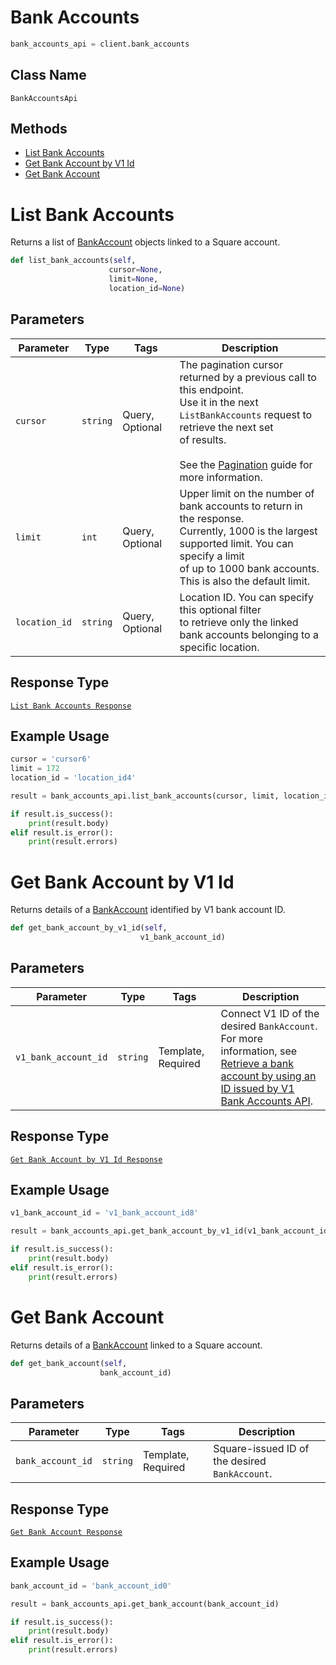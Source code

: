 # Bank Accounts

```python
bank_accounts_api = client.bank_accounts
```

## Class Name

`BankAccountsApi`

## Methods

* [List Bank Accounts](/doc/api/bank-accounts.md#list-bank-accounts)
* [Get Bank Account by V1 Id](/doc/api/bank-accounts.md#get-bank-account-by-v1-id)
* [Get Bank Account](/doc/api/bank-accounts.md#get-bank-account)


# List Bank Accounts

Returns a list of [BankAccount](#type-bankaccount) objects linked to a Square account.

```python
def list_bank_accounts(self,
                      cursor=None,
                      limit=None,
                      location_id=None)
```

## Parameters

| Parameter | Type | Tags | Description |
|  --- | --- | --- | --- |
| `cursor` | `string` | Query, Optional | The pagination cursor returned by a previous call to this endpoint.<br>Use it in the next `ListBankAccounts` request to retrieve the next set<br>of results.<br><br>See the [Pagination](https://developer.squareup.com/docs/working-with-apis/pagination) guide for more information. |
| `limit` | `int` | Query, Optional | Upper limit on the number of bank accounts to return in the response.<br>Currently, 1000 is the largest supported limit. You can specify a limit<br>of up to 1000 bank accounts. This is also the default limit. |
| `location_id` | `string` | Query, Optional | Location ID. You can specify this optional filter<br>to retrieve only the linked bank accounts belonging to a specific location. |

## Response Type

[`List Bank Accounts Response`](/doc/models/list-bank-accounts-response.md)

## Example Usage

```python
cursor = 'cursor6'
limit = 172
location_id = 'location_id4'

result = bank_accounts_api.list_bank_accounts(cursor, limit, location_id)

if result.is_success():
    print(result.body)
elif result.is_error():
    print(result.errors)
```


# Get Bank Account by V1 Id

Returns details of a [BankAccount](#type-bankaccount) identified by V1 bank account ID.

```python
def get_bank_account_by_v1_id(self,
                             v1_bank_account_id)
```

## Parameters

| Parameter | Type | Tags | Description |
|  --- | --- | --- | --- |
| `v1_bank_account_id` | `string` | Template, Required | Connect V1 ID of the desired `BankAccount`. For more information, see<br>[Retrieve a bank account by using an ID issued by V1 Bank Accounts API](https://developer.squareup.com/docs/bank-accounts-api#retrieve-a-bank-account-by-using-an-id-issued-by-v1-bank-accounts-api). |

## Response Type

[`Get Bank Account by V1 Id Response`](/doc/models/get-bank-account-by-v1-id-response.md)

## Example Usage

```python
v1_bank_account_id = 'v1_bank_account_id8'

result = bank_accounts_api.get_bank_account_by_v1_id(v1_bank_account_id)

if result.is_success():
    print(result.body)
elif result.is_error():
    print(result.errors)
```


# Get Bank Account

Returns details of a [BankAccount](#type-bankaccount)
linked to a Square account.

```python
def get_bank_account(self,
                    bank_account_id)
```

## Parameters

| Parameter | Type | Tags | Description |
|  --- | --- | --- | --- |
| `bank_account_id` | `string` | Template, Required | Square-issued ID of the desired `BankAccount`. |

## Response Type

[`Get Bank Account Response`](/doc/models/get-bank-account-response.md)

## Example Usage

```python
bank_account_id = 'bank_account_id0'

result = bank_accounts_api.get_bank_account(bank_account_id)

if result.is_success():
    print(result.body)
elif result.is_error():
    print(result.errors)
```

